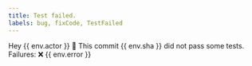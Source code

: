 ```yaml
---
title: Test failed.
labels: bug, fixCode, TestFailed
---
```

Hey {{ env.actor }} 👋 This commit {{ env.sha }} did not pass some tests.
Failures: 
❌ {{ env.error }}
    
